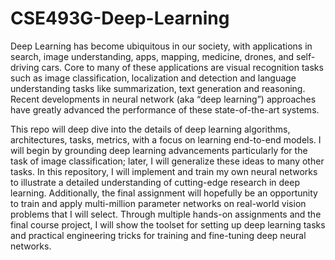 # CSE493G-Deep-Learning

Deep Learning has become ubiquitous in our society, with applications in search, image understanding, apps, mapping, medicine, drones, and self-driving cars. Core to many of these applications are visual recognition tasks such as image classification, localization and detection and language understanding tasks like summarization, text generation and reasoning. Recent developments in neural network (aka “deep learning”) approaches have greatly advanced the performance of these state-of-the-art systems.

This repo will deep dive into the details of deep learning algorithms, architectures, tasks, metrics, with a focus on learning end-to-end models. I will begin by grounding deep learning advancements particularly for the task of image classification; later, I will generalize these ideas to many other tasks. In this repository, I will implement and train my own neural networks to illustrate a detailed understanding of cutting-edge research in deep learning. Additionally, the final assignment will hopefully be an opportunity to train and apply multi-million parameter networks on real-world vision problems that I will select. Through multiple hands-on assignments and the final course project, I will show the toolset for setting up deep learning tasks and practical engineering tricks for training and fine-tuning deep neural networks.
